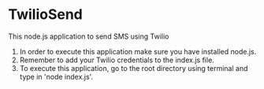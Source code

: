 # TwilioSend
This node.js application to send SMS using Twilio

1. In order to execute this application make sure you have installed node.js.
2. Remember to add your Twilio credentials to the index.js file.
3. To execute this application, go to the root directory using terminal and type in 'node index.js'.
